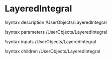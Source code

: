 <!-- MOOSE Documentation Stub: Remove this when content is added. -->

# LayeredIntegral
!syntax description /UserObjects/LayeredIntegral

!syntax parameters /UserObjects/LayeredIntegral

!syntax inputs /UserObjects/LayeredIntegral

!syntax children /UserObjects/LayeredIntegral
